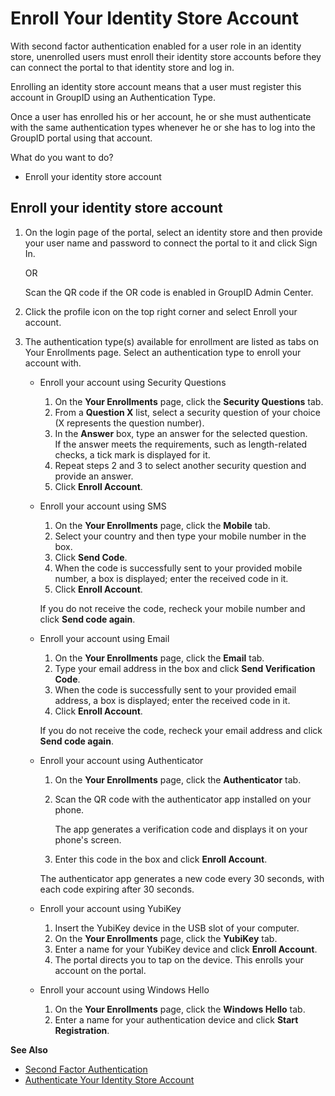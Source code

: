 # Enroll Your Identity Store Account

With second factor authentication enabled for a user role in an identity store, unenrolled users
must enroll their identity store accounts before they can connect the portal to that identity store
and log in.

Enrolling an identity store account means that a user must register this account in GroupID using an
Authentication Type.

Once a user has enrolled his or her account, he or she must authenticate with the same
authentication types whenever he or she has to log into the GroupID portal using that account.

What do you want to do?

- Enroll your identity store account

## Enroll your identity store account

1. On the login page of the portal, select an identity store and then provide your user name and
   password to connect the portal to it and click Sign In.

   OR

   Scan the QR code if the OR code is enabled in GroupID Admin Center.

2. Click the profile icon on the top right corner and select Enroll your account.
3. The authentication type(s) available for enrollment are listed as tabs on Your Enrollments page.
   Select an authentication type to enroll your account with.

   - Enroll your account using Security Questions

     1. On the **Your Enrollments** page, click the **Security Questions** tab.
     2. From a **Question X** list, select a security question of your choice (X represents the
        question number).
     3. In the **Answer** box, type an answer for the selected question.  
        If the answer meets the requirements, such as length-related checks, a tick mark is
        displayed for it.
     4. Repeat steps 2 and 3 to select another security question and provide an answer.
     5. Click **Enroll Account**.

   - Enroll your account using SMS

     1. On the **Your Enrollments** page, click the **Mobile** tab.
     2. Select your country and then type your mobile number in the box.
     3. Click **Send Code**.
     4. When the code is successfully sent to your provided mobile number, a box is displayed;
        enter the received code in it.
     5. Click **Enroll Account**.

     If you do not receive the code, recheck your mobile number and click **Send code again**.

   - Enroll your account using Email

     1. On the **Your Enrollments** page, click the **Email** tab.
     2. Type your email address in the box and click **Send Verification Code**.
     3. When the code is successfully sent to your provided email address, a box is displayed;
        enter the received code in it.
     4. Click **Enroll Account**.

     If you do not receive the code, recheck your email address and click **Send code again**.

   - Enroll your account using Authenticator

     1. On the **Your Enrollments** page, click the **Authenticator** tab.
     2. Scan the QR code with the authenticator app installed on your phone.

        The app generates a verification code and displays it on your phone's screen.

     3. Enter this code in the box and click **Enroll Account**.

     The authenticator app generates a new code every 30 seconds, with each code expiring after
     30 seconds.

   - Enroll your account using YubiKey

     1. Insert the YubiKey device in the USB slot of your computer.
     2. On the **Your Enrollments** page, click the **YubiKey** tab.
     3. Enter a name for your YubiKey device and click **Enroll Account**.
     4. The portal directs you to tap on the device. This enrolls your account on the portal.

   - Enroll your account using Windows Hello

     1. On the **Your Enrollments** page, click the **Windows Hello** tab.
     2. Enter a name for your authentication device and click **Start Registration**.

**See Also**

- [Second Factor Authentication](/docs/directorymanager/11.0/directorymanager/portal/user/authentication/secondfactorauthentication.md)
- [Authenticate Your Identity Store Account](/docs/directorymanager/11.0/directorymanager/portal/user/authentication/authenticateaccount.md)
